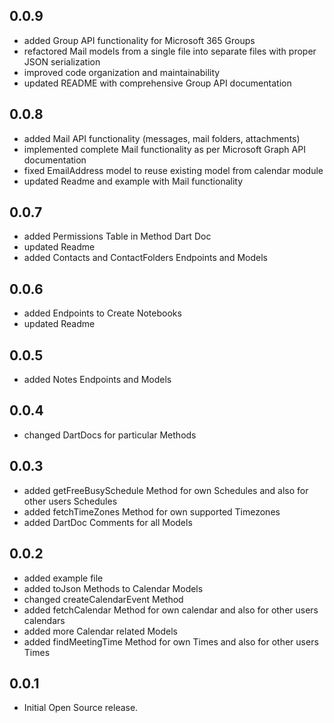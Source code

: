 ## 0.0.9

* added Group API functionality for Microsoft 365 Groups
* refactored Mail models from a single file into separate files with proper JSON serialization
* improved code organization and maintainability
* updated README with comprehensive Group API documentation

## 0.0.8

* added Mail API functionality (messages, mail folders, attachments)
* implemented complete Mail functionality as per Microsoft Graph API documentation
* fixed EmailAddress model to reuse existing model from calendar module
* updated Readme and example with Mail functionality

## 0.0.7

* added Permissions Table in Method Dart Doc
* updated Readme
* added Contacts and ContactFolders Endpoints and Models

## 0.0.6

* added Endpoints to Create Notebooks
* updated Readme

## 0.0.5

* added Notes Endpoints and Models

## 0.0.4

* changed DartDocs for particular Methods

## 0.0.3

* added getFreeBusySchedule Method for own Schedules and also for other users Schedules
* added fetchTimeZones Method for own supported Timezones
* added DartDoc Comments for all Models

## 0.0.2

* added example file
* added toJson Methods to Calendar Models
* changed createCalendarEvent Method
* added fetchCalendar Method for own calendar and also for other users calendars
* added more Calendar related Models
* added findMeetingTime Method for own Times and also for other users Times

## 0.0.1

* Initial Open Source release.
